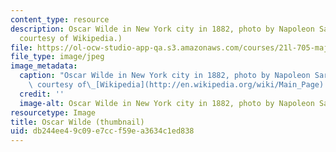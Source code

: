 ```yaml
---
content_type: resource
description: Oscar Wilde in New York city in 1882, photo by Napoleon Sarony. (Image
  courtesy of Wikipedia.)
file: https://ol-ocw-studio-app-qa.s3.amazonaws.com/courses/21l-705-major-authors-oscar-wilde-and-the-90s-spring-2003/db244ee49c09e7ccf59ea3634c1ed838_21l-705s03-th.jpg
file_type: image/jpeg
image_metadata:
  caption: "Oscar Wilde in New York city in 1882, photo by Napoleon Sarony. (Image\
    \ courtesy of\_[Wikipedia](http://en.wikipedia.org/wiki/Main_Page).)"
  credit: ''
  image-alt: Oscar Wilde in New York city in 1882, photo by Napoleon Sarony.
resourcetype: Image
title: Oscar Wilde (thumbnail)
uid: db244ee4-9c09-e7cc-f59e-a3634c1ed838
---
```

